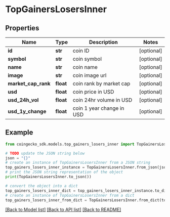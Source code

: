 # TopGainersLosersInner


## Properties

Name | Type | Description | Notes
------------ | ------------- | ------------- | -------------
**id** | **str** | coin ID | [optional] 
**symbol** | **str** | coin symbol | [optional] 
**name** | **str** | coin name | [optional] 
**image** | **str** | coin image url | [optional] 
**market_cap_rank** | **float** | coin rank by market cap | [optional] 
**usd** | **float** | coin price in USD | [optional] 
**usd_24h_vol** | **float** | coin 24hr volume in USD | [optional] 
**usd_1y_change** | **float** | coin 1 year change in USD | [optional] 

## Example

```python
from coingecko_sdk.models.top_gainers_losers_inner import TopGainersLosersInner

# TODO update the JSON string below
json = "{}"
# create an instance of TopGainersLosersInner from a JSON string
top_gainers_losers_inner_instance = TopGainersLosersInner.from_json(json)
# print the JSON string representation of the object
print(TopGainersLosersInner.to_json())

# convert the object into a dict
top_gainers_losers_inner_dict = top_gainers_losers_inner_instance.to_dict()
# create an instance of TopGainersLosersInner from a dict
top_gainers_losers_inner_from_dict = TopGainersLosersInner.from_dict(top_gainers_losers_inner_dict)
```
[[Back to Model list]](../README.md#documentation-for-models) [[Back to API list]](../README.md#documentation-for-api-endpoints) [[Back to README]](../README.md)


